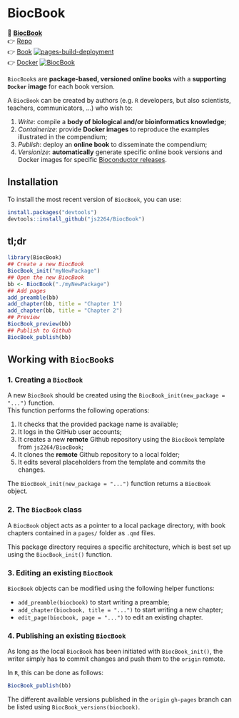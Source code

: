 # BiocBook

📖 **[BiocBook](https://js2264.github.io/BiocBook/devel)**   
👉 [Repo](https://github.com/js2264/BiocBook)  
👉 [Book](https://js2264.github.io/BiocBook/devel) [![pages-build-deployment](https://github.com/js2264/BiocBook/actions/workflows/pages/pages-build-deployment/badge.svg?branch=gh-pages)](https://github.com/js2264/BiocBook/actions/workflows/pages/pages-build-deployment)  
👉 [Docker](https://github.com/js2264/BiocBook/pkgs/container/BiocBook) [![BiocBook](https://github.com/js2264/BiocBook/actions/workflows/build-and-deploy.yaml/badge.svg)](https://github.com/js2264/BiocBook/actions/workflows/build-and-deploy.yaml)  

`BiocBook`s are **package-based, versioned online books** with a **supporting
`Docker` image** for each book version. 

A `BiocBook` can be created by authors (e.g. `R` developers, but also scientists, teachers, communicators, ...) who wish to: 

1. *Write*: compile a **body of biological and/or bioinformatics knowledge**;
2. *Containerize*: provide **Docker images** to reproduce the examples illustrated in the compendium;
3. *Publish*: deploy an **online book** to disseminate the compendium; 
4. *Versionize*: **automatically** generate specific online book versions and Docker images for specific [Bioconductor releases](https://contributions.bioconductor.org/use-devel.html). 

## Installation

To install the most recent version of `BiocBook`, you can use:

```r
install.packages("devtools")
devtools::install_github("js2264/BiocBook")
```

## tl;dr

```r
library(BiocBook)
## Create a new BiocBook
BiocBook_init("myNewPackage")
## Open the new BiocBook
bb <- BiocBook("./myNewPackage")
## Add pages
add_preamble(bb)
add_chapter(bb, title = "Chapter 1")
add_chapter(bb, title = "Chapter 2")
## Preview
BiocBook_preview(bb)
## Publish to Github
BiocBook_publish(bb)
```

## Working with `BiocBook`s

### 1. Creating a `BiocBook`

A new `BiocBook` should be created using the `BiocBook_init(new_package = "...")` function.  
This function performs the following operations: 

1. It checks that the provided package name is available;
2. It logs in the GitHub user accounts; 
3. It creates a new **remote** Github repository using the `BiocBook` template from `js2264/BiocBook`; 
4. It clones the **remote** Github repository to a local folder; 
5. It edits several placeholders from the template and commits the changes. 

The `BiocBook_init(new_package = "...")` function returns a `BiocBook` object. 

### 2. The `BiocBook` class

A `BiocBook` object acts as a pointer to a local package directory, with 
book chapters contained in a `pages/` folder as `.qmd` files.  

This package directory requires a specific architecture, which is 
best set up using the `BiocBook_init()` function. 

### 3. Editing an existing `BiocBook`

`BiocBook` objects can be modified using the following helper functions: 

- `add_preamble(biocbook)` to start writing a preamble; 
- `add_chapter(biocbook, title = "...")` to start writing a new chapter;  
- `edit_page(biocbook, page = "...")` to edit an existing chapter.

### 4. Publishing an existing `BiocBook`

As long as the local `BiocBook` has been initiated with `BiocBook_init()`, 
the writer simply has to commit changes and push them to the `origin` remote.  

In `R`, this can be done as follows: 

```r
BiocBook_publish(bb)
```

The different available versions published in the `origin` `gh-pages` branch 
can be listed using `BiocBook_versions(biocbook)`. 
